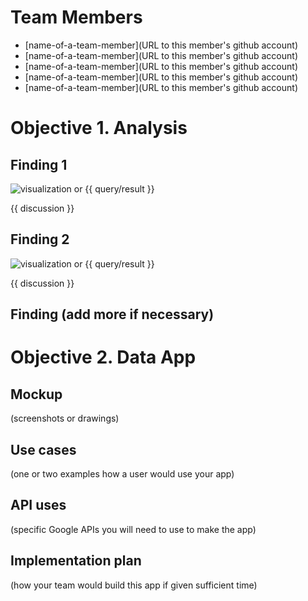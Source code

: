 # Team Members

* [name-of-a-team-member](URL to this member's github account)
* [name-of-a-team-member](URL to this member's github account)
* [name-of-a-team-member](URL to this member's github account)
* [name-of-a-team-member](URL to this member's github account)
* [name-of-a-team-member](URL to this member's github account)

# Objective 1. Analysis

## Finding 1

![visualization](viz.png) or {{ query/result }}

{{ discussion }}

## Finding 2

![visualization](viz.png) or {{ query/result }}

{{ discussion }}

## Finding (add more if necessary)

# Objective 2. Data App

## Mockup 

(screenshots or drawings)

## Use cases 

(one or two examples how a user would use your app)

## API uses 

(specific Google APIs you will need to use to make the app)

## Implementation plan 

(how your team would build this app if given sufficient time)

